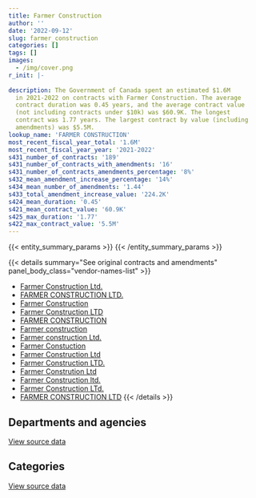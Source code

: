 ```yaml
---
title: Farmer Construction
author: ''
date: '2022-09-12'
slug: farmer_construction
categories: []
tags: []
images:
  - /img/cover.png
r_init: |-
  
description: The Government of Canada spent an estimated $1.6M
  in 2021-2022 on contracts with Farmer Construction. The average
  contract duration was 0.45 years, and the average contract value
  (not including contracts under $10k) was $60.9K. The longest
  contract was 1.77 years. The largest contract by value (including
  amendments) was $5.5M.
lookup_name: 'FARMER CONSTRUCTION'
most_recent_fiscal_year_total: '1.6M'
most_recent_fiscal_year_year: '2021-2022'
s431_number_of_contracts: '189'
s431_number_of_contracts_with_amendments: '16'
s431_number_of_contracts_amendments_percentage: '8%'
s432_mean_amendment_increase_percentage: '14%'
s434_mean_number_of_amendments: '1.44'
s433_total_amendment_increase_value: '224.2K'
s424_mean_duration: '0.45'
s421_mean_contract_value: '60.9K'
s425_max_duration: '1.77'
s422_max_contract_value: '5.5M'
---
```


<script src="/rmarkdown-libs/htmlwidgets/htmlwidgets.js"></script>
<link href="/rmarkdown-libs/datatables-css/datatables-crosstalk.css" rel="stylesheet" />
<script src="/rmarkdown-libs/datatables-binding/datatables.js"></script>
<script src="/rmarkdown-libs/jquery/jquery-3.6.0.min.js"></script>
<link href="/rmarkdown-libs/dt-core-bootstrap/css/dataTables.bootstrap.min.css" rel="stylesheet" />
<link href="/rmarkdown-libs/dt-core-bootstrap/css/dataTables.bootstrap.extra.css" rel="stylesheet" />
<script src="/rmarkdown-libs/dt-core-bootstrap/js/jquery.dataTables.min.js"></script>
<script src="/rmarkdown-libs/dt-core-bootstrap/js/dataTables.bootstrap.min.js"></script>
<link href="/rmarkdown-libs/crosstalk/css/crosstalk.min.css" rel="stylesheet" />
<script src="/rmarkdown-libs/crosstalk/js/crosstalk.min.js"></script>
<script src="/rmarkdown-libs/htmlwidgets/htmlwidgets.js"></script>
<link href="/rmarkdown-libs/datatables-css/datatables-crosstalk.css" rel="stylesheet" />
<script src="/rmarkdown-libs/datatables-binding/datatables.js"></script>
<script src="/rmarkdown-libs/jquery/jquery-3.6.0.min.js"></script>
<link href="/rmarkdown-libs/dt-core-bootstrap/css/dataTables.bootstrap.min.css" rel="stylesheet" />
<link href="/rmarkdown-libs/dt-core-bootstrap/css/dataTables.bootstrap.extra.css" rel="stylesheet" />
<script src="/rmarkdown-libs/dt-core-bootstrap/js/jquery.dataTables.min.js"></script>
<script src="/rmarkdown-libs/dt-core-bootstrap/js/dataTables.bootstrap.min.js"></script>
<link href="/rmarkdown-libs/crosstalk/css/crosstalk.min.css" rel="stylesheet" />
<script src="/rmarkdown-libs/crosstalk/js/crosstalk.min.js"></script>

{{< entity_summary_params >}}
{{< /entity_summary_params >}}

{{< details summary="See original contracts and amendments" panel_body_class="vendor-names-list" >}}
- [Farmer Construction Ltd.](https://search.open.canada.ca/en/ct/?sort=contract_value_f%20desc&page=1&search_text=%22Farmer%20Construction%20Ltd.%22)
- [FARMER CONSTRUCTION LTD.](https://search.open.canada.ca/en/ct/?sort=contract_value_f%20desc&page=1&search_text=%22FARMER%20CONSTRUCTION%20LTD.%22)
- [Farmer Construction](https://search.open.canada.ca/en/ct/?sort=contract_value_f%20desc&page=1&search_text=%22Farmer%20Construction%22)
- [Farmer Construction LTD](https://search.open.canada.ca/en/ct/?sort=contract_value_f%20desc&page=1&search_text=%22Farmer%20Construction%20LTD%22)
- [FARMER CONSTRUCTION](https://search.open.canada.ca/en/ct/?sort=contract_value_f%20desc&page=1&search_text=%22FARMER%20CONSTRUCTION%22)
- [Farmer construction](https://search.open.canada.ca/en/ct/?sort=contract_value_f%20desc&page=1&search_text=%22Farmer%20construction%22)
- [Farmer construction Ltd.](https://search.open.canada.ca/en/ct/?sort=contract_value_f%20desc&page=1&search_text=%22Farmer%20construction%20Ltd.%22)
- [Farmer Constuction](https://search.open.canada.ca/en/ct/?sort=contract_value_f%20desc&page=1&search_text=%22Farmer%20Constuction%22)
- [Farmer Construction Ltd](https://search.open.canada.ca/en/ct/?sort=contract_value_f%20desc&page=1&search_text=%22Farmer%20Construction%20Ltd%22)
- [Farmer Construction LTD.](https://search.open.canada.ca/en/ct/?sort=contract_value_f%20desc&page=1&search_text=%22Farmer%20Construction%20LTD.%22)
- [Farmer Constrution Ltd](https://search.open.canada.ca/en/ct/?sort=contract_value_f%20desc&page=1&search_text=%22Farmer%20Constrution%20Ltd%22)
- [Farmer Construction ltd.](https://search.open.canada.ca/en/ct/?sort=contract_value_f%20desc&page=1&search_text=%22Farmer%20Construction%20ltd.%22)
- [Farmer Construction LTd.](https://search.open.canada.ca/en/ct/?sort=contract_value_f%20desc&page=1&search_text=%22Farmer%20Construction%20LTd.%22)
- [FARMER CONSTRUCTION LTD](https://search.open.canada.ca/en/ct/?sort=contract_value_f%20desc&page=1&search_text=%22FARMER%20CONSTRUCTION%20LTD%22)
{{< /details >}}

## Departments and agencies

<div id="htmlwidget-1" style="width:100%;height:auto;" class="datatables html-widget"></div>
<script type="application/json" data-for="htmlwidget-1">{"x":{"style":"bootstrap","filter":"none","vertical":false,"data":[["<a href=\"/departments/dnd-mdn/\">National Defence<\/a>","<a href=\"/departments/pwgsc-tpsgc/\">Public Services and Procurement Canada<\/a>"],[551688.63,null],[879818.58,2383497.44],[2040314.94,3096002.02],[1583486.3,null]],"container":"<table class=\"table table-striped table-hover row-border order-column display\">\n  <thead>\n    <tr>\n      <th>Department<\/th>\n      <th>2018-2019<\/th>\n      <th>2019-2020<\/th>\n      <th>2020-2021<\/th>\n      <th>2021-2022<\/th>\n    <\/tr>\n  <\/thead>\n<\/table>","options":{"order":[[4,"desc"]],"pageLength":10,"autoWidth":true,"columnDefs":[{"targets":1,"render":"function(data, type, row, meta) {\n    return type !== 'display' ? data : DTWidget.formatCurrency(data, \"$\", 2, 3, \",\", \".\", true, null);\n  }"},{"targets":2,"render":"function(data, type, row, meta) {\n    return type !== 'display' ? data : DTWidget.formatCurrency(data, \"$\", 2, 3, \",\", \".\", true, null);\n  }"},{"targets":3,"render":"function(data, type, row, meta) {\n    return type !== 'display' ? data : DTWidget.formatCurrency(data, \"$\", 2, 3, \",\", \".\", true, null);\n  }"},{"targets":4,"render":"function(data, type, row, meta) {\n    return type !== 'display' ? data : DTWidget.formatCurrency(data, \"$\", 2, 3, \",\", \".\", true, null);\n  }"},{"width":"16%","targets":[1,2,3,4]},{"className":"dt-right","targets":[1,2,3,4]}],"orderClasses":false}},"evals":["options.columnDefs.0.render","options.columnDefs.1.render","options.columnDefs.2.render","options.columnDefs.3.render"],"jsHooks":[]}</script>
<p class="text-right">
<a href="https://github.com/GoC-Spending/contracts-data/tree/main/data/out/vendors/farmer_construction/summary_by_fiscal_year_by_department.csv" class="source-data-link btn btn-link">View source data</a>
</p>

## Categories

<div id="htmlwidget-2" style="width:100%;height:auto;" class="datatables html-widget"></div>
<script type="application/json" data-for="htmlwidget-2">{"x":{"style":"bootstrap","filter":"none","vertical":false,"data":[["<a href=\"/categories/facilities_and_construction/\">Facilities and construction<\/a>","<a href=\"/categories/defence/\">Defence<\/a>","<a href=\"/categories/professional_services/\">Professional services<\/a>"],[541688.63,10000,null],[3263316.02,null,null],[5078566.96,null,57750],[1583486.3,null,null]],"container":"<table class=\"table table-striped table-hover row-border order-column display\">\n  <thead>\n    <tr>\n      <th>Category<\/th>\n      <th>2018-2019<\/th>\n      <th>2019-2020<\/th>\n      <th>2020-2021<\/th>\n      <th>2021-2022<\/th>\n    <\/tr>\n  <\/thead>\n<\/table>","options":{"order":[[4,"desc"]],"dom":"t","pageLength":30,"autoWidth":true,"columnDefs":[{"targets":1,"render":"function(data, type, row, meta) {\n    return type !== 'display' ? data : DTWidget.formatCurrency(data, \"$\", 2, 3, \",\", \".\", true, null);\n  }"},{"targets":2,"render":"function(data, type, row, meta) {\n    return type !== 'display' ? data : DTWidget.formatCurrency(data, \"$\", 2, 3, \",\", \".\", true, null);\n  }"},{"targets":3,"render":"function(data, type, row, meta) {\n    return type !== 'display' ? data : DTWidget.formatCurrency(data, \"$\", 2, 3, \",\", \".\", true, null);\n  }"},{"targets":4,"render":"function(data, type, row, meta) {\n    return type !== 'display' ? data : DTWidget.formatCurrency(data, \"$\", 2, 3, \",\", \".\", true, null);\n  }"},{"width":"16%","targets":[1,2,3,4]},{"className":"dt-right","targets":[1,2,3,4]}],"orderClasses":false,"lengthMenu":[10,25,30,50,100]}},"evals":["options.columnDefs.0.render","options.columnDefs.1.render","options.columnDefs.2.render","options.columnDefs.3.render"],"jsHooks":[]}</script>
<p class="text-right">
<a href="https://github.com/GoC-Spending/contracts-data/tree/main/data/out/vendors/farmer_construction/summary_by_fiscal_year_by_category.csv" class="source-data-link btn btn-link">View source data</a>
</p>
